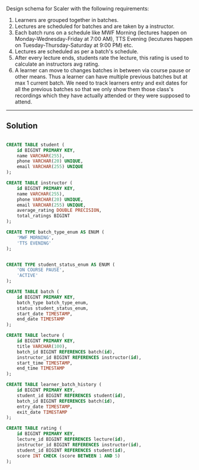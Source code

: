 Design schema for Scaler with the following requirements:

1. Learners are grouped together in batches.
2. Lectures are scheduled for batches and are taken by a instructor.
3. Each batch runs on a schedule like MWF Morning (lectures happen on Monday-Wednesday-Friday at 7:00 AM), TTS Evening (lecutures happen on Tuesday-Thursday-Saturday at 9:00 PM) etc.
4. Lectures are scheduled as per a batch's schedule.
5. After every lecture ends, students rate the lecture, this rating is used to calculate an instructors avg rating.
6. A learner can move to changes batches in between via course pause or other means. Thus a learner can have multiple previous batches but at max 1 current batch. We need to track learners entry and exit dates for all the previous batches so that we only show them those class's recordings which they have actually attended or they were supposed to attend.

---

## Solution

```sql

CREATE TABLE student (
	id BIGINT PRIMARY KEY, 
	name VARCHAR(255), 
	phone VARCHAR(20) UNIQUE,
	email VARCHAR(255) UNIQUE
);

CREATE TABLE instructor (
	id BIGINT PRIMARY KEY,
	name VARCHAR(255), 
	phone VARCHAR(20) UNIQUE,
	email VARCHAR(255) UNIQUE,
	average_rating DOUBLE PRECISION, 
	total_ratings BIGINT
);

CREATE TYPE batch_type_enum AS ENUM (
	'MWF MORNING',
	'TTS EVENING'
);


CREATE TYPE student_status_enum AS ENUM (
	'ON COURSE PAUSE',
	'ACTIVE'
);

CREATE TABLE batch (
	id BIGINT PRIMARY KEY,
	batch_type batch_type_enum, 
	status student_status_enum,
	start_date TIMESTAMP, 
	end_date TIMESTAMP
);

CREATE TABLE lecture (
	id BIGINT PRIMARY KEY, 
	title VARCHAR(100), 
	batch_id BIGINT REFERENCES batch(id),
	instructor_id BIGINT REFERENCES instructor(id),
	start_time TIMESTAMP,
	end_time TIMESTAMP
);

CREATE TABLE learner_batch_history (
	id BIGINT PRIMARY KEY, 
	student_id BIGINT REFERENCES student(id),
	batch_id BIGINT REFERENCES batch(id),
	entry_date TIMESTAMP,
	exit_date TIMESTAMP
);

CREATE TABLE rating (
	id BIGINT PRIMARY KEY, 
	lecture_id BIGINT REFERENCES lecture(id), 
	instructor_id BIGINT REFERENCES instructor(id), 
	student_id BIGINT REFERENCES student(id),
	score INT CHECK (score BETWEEN 1 AND 5)
);

```

